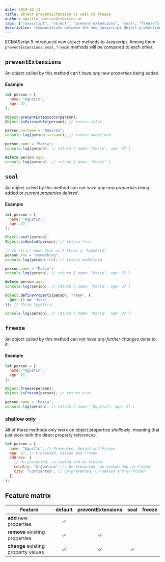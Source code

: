 ```yaml
---
date: 2019-10-11
title: Object preventExtension vs seal vs freeze
author: agustin.ramirez@cybertec.at
tags: ["javascript", "object", "prevent-extensions", "seal", "freeze"] # max. 10 tags; lowercase; dash-separated
description: "Comparations between the new Javascript Object protection methods" # max. 300 chars.
---
```


ECMAScript 5 introduced new `Object` methods to Javascript. Among them `preventExtensions`, `seal`, `freeze` methods will be compared to each other.

## `preventExtensions`

An object called by this method can't have _any new properties_ being added.

#### Example

```javascript
let person = {
  name: "Agustin",
  age: 27,
};

Object.preventExtensions(person);
Object.isExtensible(person); // return false

person.surname = "Ramirez";
console.log(person.surname); // return undefined

person.name = "Maria";
console.log(person); // return { name: "Maria", age: 27 }

delete person.age;
console.log(person); // return { name: "Maria" }
```

## `seal`

An object called by this method can not have _any new properties_ being added or _current properties deleted_.

#### Example

```javascript
let person = {
  name: "Agustin",
  age: 27,
};

Object.seal(person);
Object.isSealed(person); // return true

// In strict mode this will throw a `TypeError`
person.foo = "something";
console.log(person.foo); // return undefined

person.name = "Maria";
console.log(person); // return { name: "Maria", age: 27 }

delete person.age;
console.log(person); // return { name: "Maria", age: 27 }

Object.defineProperty(person, "name", {
  get: () => "Juan",
}); // Throw TypeError

console.log(person); // return { name: "Maria", age: 27 }
```

## `freeze`

An object called by this method can not have _any further changes_ done to it.

#### Example

```javascript
let person = {
  name: "Agustin",
  age: 27,
};

Object.freeze(person);
Object.isFrozen(person); // return true

person.name = "Maria";
console.log(person); // return { name: "Agustin", age: 27 }
```

### shallow only

All of these methods only work on object properties _shallowly_, meaning that just work with the direct property references.

```javascript
let person = {
  name: "Agustin", // Prevented, Sealed and Frozen
  age: 27, // Prevented, Sealed and Frozen
  address: {
    // Un-prevented, un-sealed and un-frozen
    country: "Argentina", // Un-prevented, un-sealed and un-frozen
    city: "Corrientes", // Un-prevented, un-sealed and un-frozen
  },
};
```

## Feature matrix

| Feature                             | default | preventExtensions | seal | freeze |
| ----------------------------------- | :-----: | :---------------: | :--: | :----: |
| **add** new properties              |    ✓    |                   |      |        |
| **remove** existing properties      |    ✓    |         ✓         |      |        |
| **change** existing property values |    ✓    |         ✓         |  ✓   |        |
